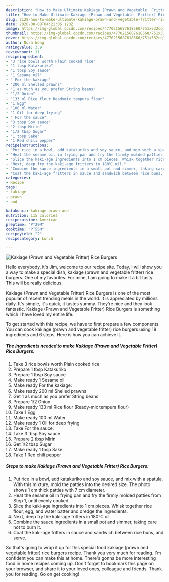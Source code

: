 ```yaml
---
description: "How to Make Ultimate Kakiage (Prawn and Vegetable  Fritter) Rice Burgers"
title: "How to Make Ultimate Kakiage (Prawn and Vegetable  Fritter) Rice Burgers"
slug: 2128-how-to-make-ultimate-kakiage-prawn-and-vegetable-fritter-rice-burgers
date: 2020-08-08T04:21:06.123Z
image: https://img-global.cpcdn.com/recipes/4770215687618560/751x532cq70/kakiage-prawn-and-vegetable-fritter-rice-burgers-recipe-main-photo.jpg
thumbnail: https://img-global.cpcdn.com/recipes/4770215687618560/751x532cq70/kakiage-prawn-and-vegetable-fritter-rice-burgers-recipe-main-photo.jpg
cover: https://img-global.cpcdn.com/recipes/4770215687618560/751x532cq70/kakiage-prawn-and-vegetable-fritter-rice-burgers-recipe-main-photo.jpg
author: Nora Wong
ratingvalue: 3.9
reviewcount: 11
recipeingredient:
- "3 rice bowls worth Plain cooked rice"
- "1 tbsp Katakuriko"
- "1 tbsp Soy sauce"
- "1 Sesame oil"
- " For the kakiage"
- "200 ml Shelled prawns"
- "1 as much as you prefer String beans"
- "1/2 Onion"
- "133 ml Rice flour Readymix tempura flour"
- "1 Egg"
- "100 ml Water"
- "1 Oil for deep frying"
- " For the sauce"
- "3 tbsp Soy sauce"
- "2 tbsp Mirin"
- "1/2 tbsp Sugar"
- "1 tbsp Sake"
- "1 Red chili pepper"
recipeinstructions:
- "Put rice in a bowl, add katakuriko and soy sauce, and mix with a spatula. With this mixture, mold the patties into the desired size. The photo shows 1 cm thick patties with 7 cm diameter."
- "Heat the sesame oil in frying pan and fry the firmly molded patties from Step 1, until evenly cooked."
- "Slice the kaki-age ingredients into 1 cm pieces. Whisk together rice flour, egg, and water batter and dredge the ingredients."
- "Next, deep fry the kaki-age fritters in 180℃ oil."
- "Combine the sauce ingredients in a small pot and simmer, taking care not to burn it."
- "Coat the kaki-age fritters in sauce and sandwich between rice buns, and serve."
categories:
- Recipe
tags:
- kakiage
- prawn
- and

katakunci: kakiage prawn and 
nutrition: 115 calories
recipecuisine: American
preptime: "PT29M"
cooktime: "PT55M"
recipeyield: "2"
recipecategory: Lunch

---
```



![Kakiage (Prawn and Vegetable  Fritter) Rice Burgers](https://img-global.cpcdn.com/recipes/4770215687618560/751x532cq70/kakiage-prawn-and-vegetable-fritter-rice-burgers-recipe-main-photo.jpg)

Hello everybody, it's Jim, welcome to our recipe site. Today, I will show you a way to make a special dish, kakiage (prawn and vegetable  fritter) rice burgers. One of my favorites. For mine, I am going to make it a bit tasty. This will be really delicious.



Kakiage (Prawn and Vegetable  Fritter) Rice Burgers is one of the most popular of recent trending meals in the world. It is appreciated by millions daily. It's simple, it's quick, it tastes yummy. They're nice and they look fantastic. Kakiage (Prawn and Vegetable  Fritter) Rice Burgers is something which I have loved my entire life.


To get started with this recipe, we have to first prepare a few components. You can cook kakiage (prawn and vegetable  fritter) rice burgers using 18 ingredients and 6 steps. Here is how you can achieve it.

<!--inarticleads1-->

##### The ingredients needed to make Kakiage (Prawn and Vegetable  Fritter) Rice Burgers:

1. Take 3 rice bowls worth Plain cooked rice
1. Prepare 1 tbsp Katakuriko
1. Prepare 1 tbsp Soy sauce
1. Make ready 1 Sesame oil
1. Make ready  For the kakiage:
1. Make ready 200 ml Shelled prawns
1. Get 1 as much as you prefer String beans
1. Prepare 1/2 Onion
1. Make ready 133 ml Rice flour (Ready-mix tempura flour)
1. Take 1 Egg
1. Make ready 100 ml Water
1. Make ready 1 Oil for deep frying
1. Take  For the sauce:
1. Take 3 tbsp Soy sauce
1. Prepare 2 tbsp Mirin
1. Get 1/2 tbsp Sugar
1. Make ready 1 tbsp Sake
1. Take 1 Red chili pepper




<!--inarticleads2-->

##### Steps to make Kakiage (Prawn and Vegetable  Fritter) Rice Burgers:

1. Put rice in a bowl, add katakuriko and soy sauce, and mix with a spatula. With this mixture, mold the patties into the desired size. The photo shows 1 cm thick patties with 7 cm diameter.
1. Heat the sesame oil in frying pan and fry the firmly molded patties from Step 1, until evenly cooked.
1. Slice the kaki-age ingredients into 1 cm pieces. Whisk together rice flour, egg, and water batter and dredge the ingredients.
1. Next, deep fry the kaki-age fritters in 180℃ oil.
1. Combine the sauce ingredients in a small pot and simmer, taking care not to burn it.
1. Coat the kaki-age fritters in sauce and sandwich between rice buns, and serve.




So that's going to wrap it up for this special food kakiage (prawn and vegetable  fritter) rice burgers recipe. Thank you very much for reading. I'm confident you can make this at home. There's gonna be more interesting food in home recipes coming up. Don't forget to bookmark this page on your browser, and share it to your loved ones, colleague and friends. Thank you for reading. Go on get cooking!
